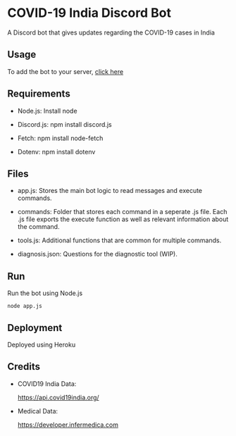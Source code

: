 # COVID-19 India Discord Bot

A Discord bot that gives updates regarding the COVID-19 cases in India

## Usage

To add the bot to your server, [click here](https://discordapp.com/oauth2/authorize?&client_id=723409740083757166&scope=bot&permissions=8)

## Requirements

* Node.js: Install node

* Discord.js: npm install discord.js

* Fetch: npm install node-fetch

* Dotenv: npm install dotenv

## Files

* app.js: Stores the main bot logic to read messages and execute commands.

* commands: Folder that stores each command in a seperate .js file. Each .js file exports the execute function as well as relevant information about the command.

* tools.js: Additional functions that are common for multiple commands.

* diagnosis.json: Questions for the diagnostic tool (WIP).

## Run

Run the bot using Node.js

```node
node app.js
```

## Deployment

Deployed using Heroku

## Credits

* COVID19 India Data:

   <https://api.covid19india.org/>

* Medical Data:

   <https://developer.infermedica.com>
